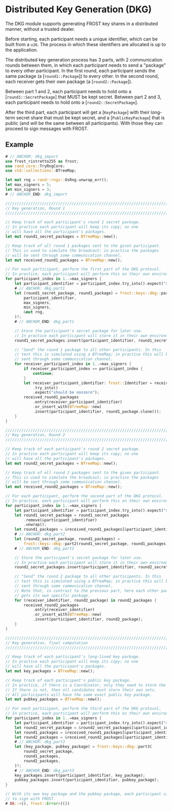 # Distributed Key Generation (DKG)

The DKG module supports generating FROST key shares in a distributed manner,
without a trusted dealer.

Before starting, each participant needs a unique identifier, which can be built from
a `u16`. The process in which these identifiers are allocated is up to the application.

The distributed key generation process has 3 parts, with 2 communication rounds
between them, in which each participant needs to send a "package" to every other
participant. In the first round, each participant sends the same package
(a [`round1::Package`]) to every other. In the second round, each receiver gets
their own package (a [`round2::Package`]).

Between part 1 and 2, each participant needs to hold onto a [`round1::SecretPackage`]
that MUST be kept secret. Between part 2 and 3, each participant needs to hold
onto a [`round2::SecretPackage`].

After the third part, each participant will get a [`KeyPackage`] with their
long-term secret share that must be kept secret, and a [`PublicKeyPackage`]
that is public (and will be the same between all participants). With those
they can proceed to sign messages with FROST.


## Example

```rust
# // ANCHOR: dkg_import
use frost_ristretto255 as frost;
use rand_core::TryRngCore;
use std::collections::BTreeMap;

let mut rng = rand::rngs::OsRng.unwrap_err();
let max_signers = 5;
let min_signers = 3;
# // ANCHOR_END: dkg_import

////////////////////////////////////////////////////////////////////////////
// Key generation, Round 1
////////////////////////////////////////////////////////////////////////////

// Keep track of each participant's round 1 secret package.
// In practice each participant will keep its copy; no one
// will have all the participant's packages.
let mut round1_secret_packages = BTreeMap::new();

// Keep track of all round 1 packages sent to the given participant.
// This is used to simulate the broadcast; in practice the packages
// will be sent through some communication channel.
let mut received_round1_packages = BTreeMap::new();

// For each participant, perform the first part of the DKG protocol.
// In practice, each participant will perform this on their own environments.
for participant_index in 1..=max_signers {
    let participant_identifier = participant_index.try_into().expect("should be nonzero");
    # // ANCHOR: dkg_part1
    let (round1_secret_package, round1_package) = frost::keys::dkg::part1(
        participant_identifier,
        max_signers,
        min_signers,
        &mut rng,
    )?;
    # // ANCHOR_END: dkg_part1

    // Store the participant's secret package for later use.
    // In practice each participant will store it in their own environment.
    round1_secret_packages.insert(participant_identifier, round1_secret_package);

    // "Send" the round 1 package to all other participants. In this
    // test this is simulated using a BTreeMap; in practice this will be
    // sent through some communication channel.
    for receiver_participant_index in 1..=max_signers {
        if receiver_participant_index == participant_index {
            continue;
        }
        let receiver_participant_identifier: frost::Identifier = receiver_participant_index
            .try_into()
            .expect("should be nonzero");
        received_round1_packages
            .entry(receiver_participant_identifier)
            .or_insert_with(BTreeMap::new)
            .insert(participant_identifier, round1_package.clone());
    }
}

////////////////////////////////////////////////////////////////////////////
// Key generation, Round 2
////////////////////////////////////////////////////////////////////////////

// Keep track of each participant's round 2 secret package.
// In practice each participant will keep its copy; no one
// will have all the participant's packages.
let mut round2_secret_packages = BTreeMap::new();

// Keep track of all round 2 packages sent to the given participant.
// This is used to simulate the broadcast; in practice the packages
// will be sent through some communication channel.
let mut received_round2_packages = BTreeMap::new();

// For each participant, perform the second part of the DKG protocol.
// In practice, each participant will perform this on their own environments.
for participant_index in 1..=max_signers {
    let participant_identifier = participant_index.try_into().expect("should be nonzero");
    let round1_secret_package = round1_secret_packages
        .remove(&participant_identifier)
        .unwrap();
    let round1_packages = &received_round1_packages[&participant_identifier];
    # // ANCHOR: dkg_part2
    let (round2_secret_package, round2_packages) =
        frost::keys::dkg::part2(round1_secret_package, round1_packages)?;
    # // ANCHOR_END: dkg_part2

    // Store the participant's secret package for later use.
    // In practice each participant will store it in their own environment.
    round2_secret_packages.insert(participant_identifier, round2_secret_package);

    // "Send" the round 2 package to all other participants. In this
    // test this is simulated using a BTreeMap; in practice this will be
    // sent through some communication channel.
    // Note that, in contrast to the previous part, here each other participant
    // gets its own specific package.
    for (receiver_identifier, round2_package) in round2_packages {
        received_round2_packages
            .entry(receiver_identifier)
            .or_insert_with(BTreeMap::new)
            .insert(participant_identifier, round2_package);
    }
}

////////////////////////////////////////////////////////////////////////////
// Key generation, final computation
////////////////////////////////////////////////////////////////////////////

// Keep track of each participant's long-lived key package.
// In practice each participant will keep its copy; no one
// will have all the participant's packages.
let mut key_packages = BTreeMap::new();

// Keep track of each participant's public key package.
// In practice, if there is a Coordinator, only they need to store the set.
// If there is not, then all candidates must store their own sets.
// All participants will have the same exact public key package.
let mut pubkey_packages = BTreeMap::new();

// For each participant, perform the third part of the DKG protocol.
// In practice, each participant will perform this on their own environments.
for participant_index in 1..=max_signers {
    let participant_identifier = participant_index.try_into().expect("should be nonzero");
    let round2_secret_package = &round2_secret_packages[&participant_identifier];
    let round1_packages = &received_round1_packages[&participant_identifier];
    let round2_packages = &received_round2_packages[&participant_identifier];
    # // ANCHOR: dkg_part3
    let (key_package, pubkey_package) = frost::keys::dkg::part3(
        round2_secret_package,
        round1_packages,
        round2_packages,
    )?;
    # // ANCHOR_END: dkg_part3
    key_packages.insert(participant_identifier, key_package);
    pubkey_packages.insert(participant_identifier, pubkey_package);
}

// With its own key package and the pubkey package, each participant can now proceed
// to sign with FROST.
# Ok::<(), frost::Error>(())
```
